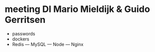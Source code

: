# meeting DI Mario Mieldijk & Guido Gerritsen

- passwords
- dockers
- Redis — MySQL — Node — Nginx
